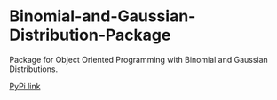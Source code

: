 # Binomial-and-Gaussian-Distribution-Package
Package for Object Oriented Programming with Binomial and Gaussian Distributions. 

[PyPi link](https://pypi.org/project/binomial-gaussian-distribution-pkg/)
